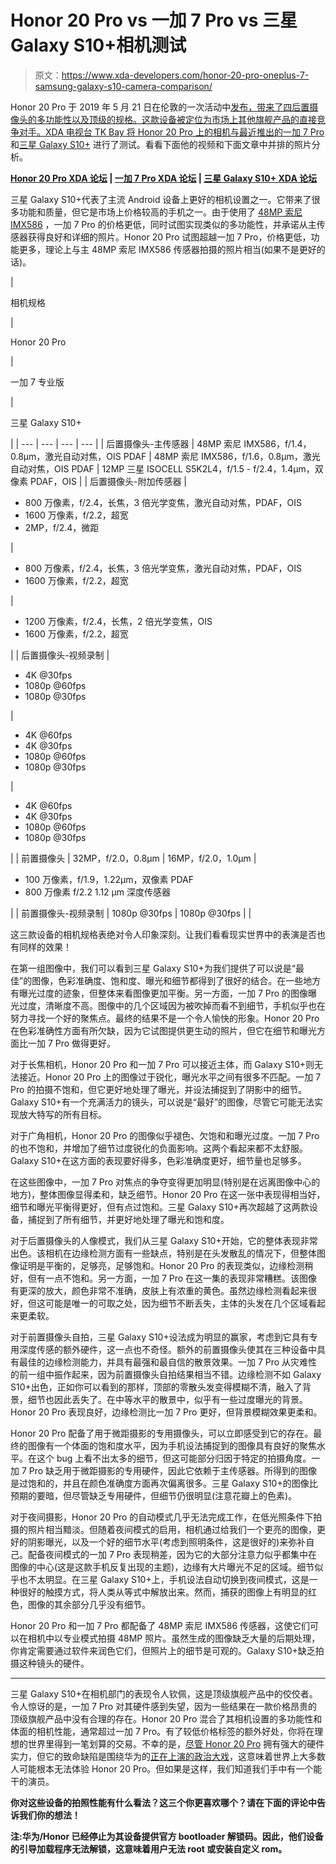 # Honor 20 Pro vs 一加 7 Pro vs 三星 Galaxy S10+相机测试

> 原文：<https://www.xda-developers.com/honor-20-pro-oneplus-7-samsung-galaxy-s10-camera-comparison/>

Honor 20 Pro 于 2019 年 5 月 21 日在伦敦的一次活动中[发布，带来了四后置摄像头的多功能性以及顶级的规格。这款设备被定位为市场上其他旗舰产品的直接竞争对手。XDA 电视台 TK Bay 将 Honor 20 Pro 上的相机与最近推出的](https://www.xda-developers.com/honor-20-pro-specifications-features-pricing-availability/)[一加 7 Pro](https://www.xda-developers.com/the-oneplus-7-pro-is-here-with-a-90hz-qhd-display-snapdragon-855-and-up-to-12gb-of-ram/) 和[三星 Galaxy S10+](https://www.xda-developers.com/samsung-galaxy-s10-s10-and-s10e-launch-with-the-snapdragon-855-ultrasonic-in-display-fingerprint-scanners-reverse-wireless-charging-and-a-whole-lot-more/) 进行了测试。看看下面他的视频和下面文章中并排的照片分析。

**[Honor 20 Pro XDA 论坛](https://forum.xda-developers.com/honor-20-pro) | [一加 7 Pro XDA 论坛](https://forum.xda-developers.com/oneplus-7-pro) | [三星 Galaxy S10+ XDA 论坛](https://forum.xda-developers.com/s10-plus)**

三星 Galaxy S10+代表了主流 Android 设备上更好的相机设置之一。它带来了很多功能和质量，但它是市场上价格较高的手机之一。由于使用了 [48MP 索尼 IMX586](https://www.xda-developers.com/sonys-imx586-48mp-smartphone-camera/) ，一加 7 Pro 的价格更低，同时试图实现类似的多功能性，并承诺从主传感器获得良好和详细的照片。Honor 20 Pro 试图超越一加 7 Pro，价格更低，功能更多，理论上与主 48MP 索尼 IMX586 传感器拍摄的照片相当(如果不是更好的话)。

| 

相机规格

 | 

Honor 20 Pro

 | 

一加 7 专业版

 | 

三星 Galaxy S10+

 |
| --- | --- | --- | --- |
| 后置摄像头-主传感器 | 48MP 索尼 IMX586，f/1.4，0.8μm，激光自动对焦，OIS PDAF | 48MP 索尼 IMX586，f/1.6，0.8μm，激光自动对焦，OIS PDAF | 12MP 三星 ISOCELL S5K2L4，f/1.5 - f/2.4，1.4μm，双像素 PDAF，OIS |
| 后置摄像头-附加传感器 | 

*   800 万像素，f/2.4，长焦，3 倍光学变焦，激光自动对焦，PDAF，OIS
*   1600 万像素，f/2.2，超宽
*   2MP，f/2.4，微距

 | 

*   800 万像素，f/2.4，长焦，3 倍光学变焦，激光自动对焦，PDAF，OIS
*   1600 万像素，f/2.2，超宽

 | 

*   1200 万像素，f/2.4，长焦，2 倍光学变焦，OIS
*   1600 万像素，f/2.2，超宽

 |
| 后置摄像头-视频录制 | 

*   4K @30fps
*   1080p @60fps
*   1080p @30fps

 | 

*   4K @60fps
*   4K @30fps
*   1080p @60fps
*   1080p @30fps

 | 

*   4K @60fps
*   4K @30fps
*   1080p @60fps
*   1080p @30fps

 |
| 前置摄像头 | 32MP，f/2.0，0.8μm | 16MP，f/2.0，1.0μm | 

*   100 万像素，f/1.9，1.22μm，双像素 PDAF
*   800 万像素 f/2.2 1.12 μm 深度传感器

 |
| 前置摄像头-视频录制 | 1080p @30fps | 1080p @30fps |  |

这三款设备的相机规格表绝对令人印象深刻。让我们看看现实世界中的表演是否也有同样的效果！

在第一组图像中，我们可以看到三星 Galaxy S10+为我们提供了可以说是“最佳”的图像，色彩准确度、饱和度、曝光和细节都得到了很好的结合。在一些地方有曝光过度的迹象，但整体来看图像更加平衡。另一方面，一加 7 Pro 的图像曝光过度，清晰度不高。图像中的几个区域因为被吹掉而看不到细节，手机似乎也在努力寻找一个好的聚焦点。最终的结果不是一个令人愉快的形象。Honor 20 Pro 在色彩准确性方面有所欠缺，因为它试图提供更生动的照片，但它在细节和曝光方面比一加 7 Pro 做得更好。

对于长焦相机，Honor 20 Pro 和一加 7 Pro 可以接近主体，而 Galaxy S10+则无法接近。Honor 20 Pro 上的图像过于锐化，曝光水平之间有很多不匹配。一加 7 Pro 的拍摄不饱和，但它更好地处理了曝光，并设法捕捉到了阴影中的细节。Galaxy S10+有一个充满活力的镜头，可以说是“最好”的图像，尽管它可能无法实现放大特写的所有目标。

对于广角相机，Honor 20 Pro 的图像似乎褪色、欠饱和和曝光过度。一加 7 Pro 的也不饱和，并增加了细节过度锐化的负面影响。这两个看起来都不太舒服。Galaxy S10+在这方面的表现要好得多，色彩准确度更好，细节量也足够多。

在这些图像中，一加 7 Pro 对焦点的争夺变得更加明显(特别是在远离图像中心的地方)，整体图像显得柔和，缺乏细节。Honor 20 Pro 在这一张中表现得相当好，细节和曝光平衡得更好，但有点过饱和。三星 Galaxy S10+再次超越了这两款设备，捕捉到了所有细节，并更好地处理了曝光和饱和度。

对于后置摄像头的人像模式，我们从三星 Galaxy S10+开始，它的整体表现非常出色。该相机在边缘检测方面有一些缺点，特别是在头发散乱的情况下，但整体图像证明是平衡的，足够亮，足够饱和。Honor 20 Pro 的表现类似，边缘检测稍好，但有一点不饱和。另一方面，一加 7 Pro 在这一集的表现非常糟糕。该图像有更深的放大，颜色非常不准确，皮肤上有浓重的黄色。虽然边缘检测看起来很好，但这可能是唯一的可取之处，因为细节不断丢失，主体的头发在几个区域看起来更柔软。

对于前置摄像头自拍，三星 Galaxy S10+设法成为明显的赢家，考虑到它具有专用深度传感的额外硬件，这一点也不奇怪。额外的前置摄像头使其在三种设备中具有最佳的边缘检测能力，并具有最强和最自信的散景效果。一加 7 Pro 从灾难性的前一组中振作起来，因为前置摄像头自拍结果相当不错。边缘检测不如 Galaxy S10+出色，正如你可以看到的那样，顶部的零散头发变得模糊不清，融入了背景，细节也因此丢失了。在中等水平的散景中，似乎有一些过度曝光的背景。Honor 20 Pro 表现良好，边缘检测比一加 7 Pro 更好，但背景模糊效果更柔和。

Honor 20 Pro 配备了用于微距摄影的专用摄像头，可以立即感受到它的存在。最终的图像有一个体面的饱和度水平，因为手机设法捕捉到的图像具有良好的聚焦水平。在这个 bug 上看不出太多的细节，但这可能部分归因于特定的拍摄角度。一加 7 Pro 缺乏用于微距摄影的专用硬件，因此它依赖于主传感器。所得到的图像是过饱和的，并且在颜色准确度方面再次偏离很多。三星 Galaxy S10+的图像比预期的要暗，但尽管缺乏专用硬件，但细节仍很明显(注意花瓣上的色素)。

对于夜间摄影，Honor 20 Pro 的自动模式几乎无法完成工作，在低光照条件下拍摄的照片相当黯淡。但随着夜间模式的启用，相机通过给我们一个更亮的图像，更好的阴影曝光，以及一个好的细节水平(考虑到照明条件，这是很好的)来弥补自己。配备夜间模式的一加 7 Pro 表现稍差，因为它的大部分注意力似乎都集中在图像的中心(这是这款手机反复出现的主题)，边缘有大片曝光不足的区域。细节似乎也不太明显。在三星 Galaxy S10+上，手机设法自动切换到夜间模式，这是一种很好的触摸方式，将人类从等式中解放出来。然而，捕获的图像上有明显的红色，图像的其余部分几乎没有细节。

Honor 20 Pro 和一加 7 Pro 都配备了 48MP 索尼 IMX586 传感器，这使它们可以在相机中以专业模式拍摄 48MP 照片。虽然生成的图像缺乏大量的后期处理，你肯定需要通过软件来润色它们，但照片上的细节是可观的。Galaxy S10+缺乏拍摄这种镜头的硬件。

* * *

三星 Galaxy S10+在相机部门的表现令人钦佩，这是顶级旗舰产品中的佼佼者。令人惊讶的是，一加 7 Pro 对其硬件感到失望，因为一些结果在一款价格昂贵的顶级旗舰产品中没有合理的存在。Honor 20 Pro 混合了其相机设置的多功能性和体面的相机性能，通常超过一加 7 Pro。有了较低价格标签的额外好处，你将在理想的世界里得到一笔划算的交易。不幸的是，[尽管 Honor 20 Pro](https://www.xda-developers.com/honor-20-pro-review/) 拥有强大的硬件实力，但它的致命缺陷是围绕华为的[正在上演的政治大戏](https://www.xda-developers.com/google-revoke-huawei-android-ban-blacklist/)，这意味着世界上大多数人可能根本无法体验 Honor 20 Pro。但如果是这样，我们知道我们手中有一个能干的演员。

**你对这些设备的拍照性能有什么看法？这三个你更喜欢哪个？请在下面的评论中告诉我们你的想法！**

**注:华为/Honor 已经停止为其设备提供官方 bootloader 解锁码。因此，他们设备的引导加载程序无法解锁，这意味着用户无法 root 或安装自定义 rom。**